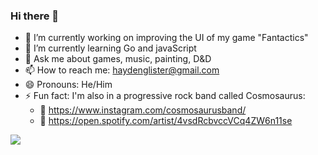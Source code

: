 ### Hi there 👋

- 🔭 I’m currently working on improving the UI of my game "Fantactics"
- 🌱 I’m currently learning Go and javaScript
- 💬 Ask me about games, music, painting, D&D
- 📫 How to reach me: haydenglister@gmail.com
- 😄 Pronouns: He/Him
- ⚡ Fun fact: I'm also in a progressive rock band called Cosmosaurus: 
  - 🤘  https://www.instagram.com/cosmosaurusband/
  - 🎸 https://open.spotify.com/artist/4vsdRcbvccVCq4ZW6n11se
<img src="https://github-readme-stats.vercel.app/api/top-langs/?username=misterlister"/>
